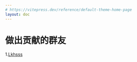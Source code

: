 ```yaml
---
# https://vitepress.dev/reference/default-theme-home-page
layout: doc
---
```


# 做出贡献的群友
1.[Lkhsss](https://github.com/lkhsss)